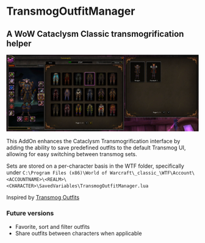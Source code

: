 # TransmogOutfitManager
## A WoW Cataclysm Classic transmogrification helper

![UI Preview](img/TOM_UI_Preview.png)

This AddOn enhances the Cataclysm Transmogrification interface by adding the ability to save predefined outfits to the default Transmog UI, allowing for easy switching between transmog sets.

Sets are stored on a per-character basis in the WTF folder, specifically under `C:\Program Files (x86)\World of Warcraft\_classic_\WTF\Account\<ACCOUNTNAME>\<REALM>\<CHARACTER>\SavedVariables\TransmogOutfitManager.lua`

Inspired by [Transmog Outfits](https://www.curseforge.com/wow/addons/transmog-outfits)

### Future versions

- Favorite, sort and filter outfits
- Share outfits between characters when applicable